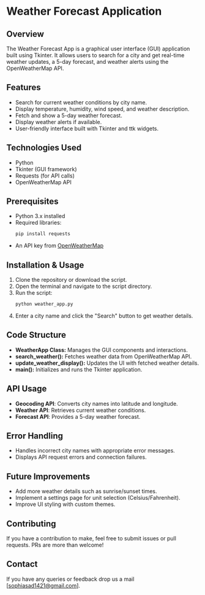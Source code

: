 # Weather Forecast Application

## Overview
The Weather Forecast App is a graphical user interface (GUI) application built using Tkinter. It allows users to search for a city and get real-time weather updates, a 5-day forecast, and weather alerts using the OpenWeatherMap API.

## Features
- Search for current weather conditions by city name.
- Display temperature, humidity, wind speed, and weather description.
- Fetch and show a 5-day weather forecast.
- Display weather alerts if available.
- User-friendly interface built with Tkinter and ttk widgets.

## Technologies Used
- Python
- Tkinter (GUI framework)
- Requests (for API calls)
- OpenWeatherMap API

## Prerequisites
- Python 3.x installed
- Required libraries:
  ```sh
  pip install requests
  ```
- An API key from [OpenWeatherMap](https://openweathermap.org/api)

## Installation & Usage
1. Clone the repository or download the script.
2. Open the terminal and navigate to the script directory.
3. Run the script:
   ```sh
   python weather_app.py
   ```
4. Enter a city name and click the "Search" button to get weather details.

## Code Structure
- **WeatherApp Class:** Manages the GUI components and interactions.
- **search_weather():** Fetches weather data from OpenWeatherMap API.
- **update_weather_display():** Updates the UI with fetched weather details.
- **main():** Initializes and runs the Tkinter application.

## API Usage
- **Geocoding API**: Converts city names into latitude and longitude.
- **Weather API**: Retrieves current weather conditions.
- **Forecast API**: Provides a 5-day weather forecast.

## Error Handling
- Handles incorrect city names with appropriate error messages.
- Displays API request errors and connection failures.

## Future Improvements
- Add more weather details such as sunrise/sunset times.
- Implement a settings page for unit selection (Celsius/Fahrenheit).
- Improve UI styling with custom themes.

## Contributing
If you have a contribution to make, feel free to submit issues or pull requests. PRs are more than welcome!

## Contact
If you have any queries or feedback drop us a mail [sophiasad1421@gmail.com].

